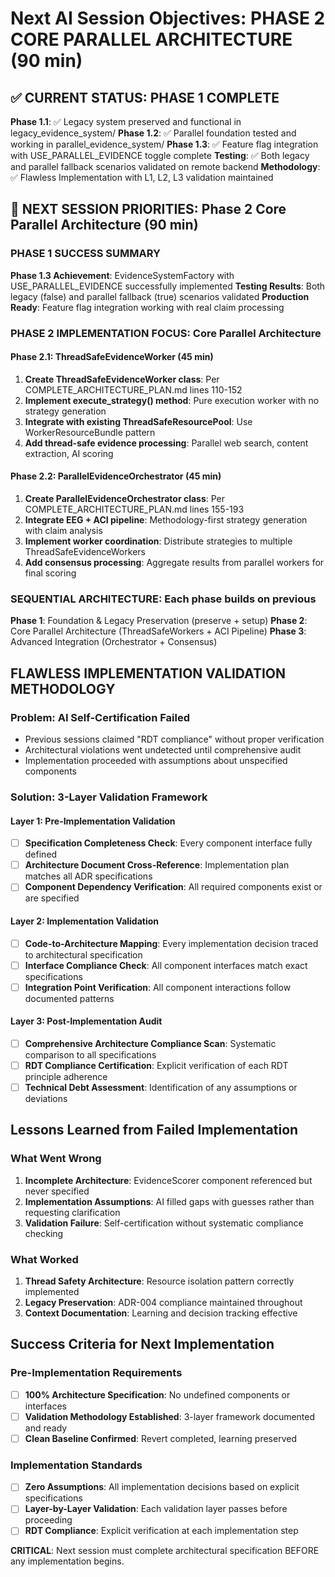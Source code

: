 # Next AI Session Objectives: PHASE 2 CORE PARALLEL ARCHITECTURE (90 min)

## ✅ CURRENT STATUS: PHASE 1 COMPLETE

**Phase 1.1**: ✅ Legacy system preserved and functional in legacy_evidence_system/
**Phase 1.2**: ✅ Parallel foundation tested and working in parallel_evidence_system/
**Phase 1.3**: ✅ Feature flag integration with USE_PARALLEL_EVIDENCE toggle complete
**Testing**: ✅ Both legacy and parallel fallback scenarios validated on remote backend
**Methodology**: ✅ Flawless Implementation with L1, L2, L3 validation maintained

## 🎯 NEXT SESSION PRIORITIES: Phase 2 Core Parallel Architecture (90 min)

### **PHASE 1 SUCCESS SUMMARY**
**Phase 1.3 Achievement**: EvidenceSystemFactory with USE_PARALLEL_EVIDENCE successfully implemented
**Testing Results**: Both legacy (false) and parallel fallback (true) scenarios validated
**Production Ready**: Feature flag integration working with real claim processing

### **PHASE 2 IMPLEMENTATION FOCUS: Core Parallel Architecture**

#### **Phase 2.1: ThreadSafeEvidenceWorker (45 min)**
1. **Create ThreadSafeEvidenceWorker class**: Per COMPLETE_ARCHITECTURE_PLAN.md lines 110-152
2. **Implement execute_strategy() method**: Pure execution worker with no strategy generation
3. **Integrate with existing ThreadSafeResourcePool**: Use WorkerResourceBundle pattern
4. **Add thread-safe evidence processing**: Parallel web search, content extraction, AI scoring

#### **Phase 2.2: ParallelEvidenceOrchestrator (45 min)**
1. **Create ParallelEvidenceOrchestrator class**: Per COMPLETE_ARCHITECTURE_PLAN.md lines 155-193
2. **Integrate EEG + ACI pipeline**: Methodology-first strategy generation with claim analysis
3. **Implement worker coordination**: Distribute strategies to multiple ThreadSafeEvidenceWorkers
4. **Add consensus processing**: Aggregate results from parallel workers for final scoring

### **SEQUENTIAL ARCHITECTURE**: Each phase builds on previous
**Phase 1**: Foundation & Legacy Preservation (preserve + setup)
**Phase 2**: Core Parallel Architecture (ThreadSafeWorkers + ACI Pipeline)
**Phase 3**: Advanced Integration (Orchestrator + Consensus)

## **FLAWLESS IMPLEMENTATION VALIDATION METHODOLOGY**

### **Problem**: AI Self-Certification Failed
- Previous sessions claimed "RDT compliance" without proper verification
- Architectural violations went undetected until comprehensive audit
- Implementation proceeded with assumptions about unspecified components

### **Solution**: 3-Layer Validation Framework

#### **Layer 1: Pre-Implementation Validation**
- [ ] **Specification Completeness Check**: Every component interface fully defined
- [ ] **Architecture Document Cross-Reference**: Implementation plan matches all ADR specifications
- [ ] **Component Dependency Verification**: All required components exist or are specified

#### **Layer 2: Implementation Validation**
- [ ] **Code-to-Architecture Mapping**: Every implementation decision traced to architectural specification
- [ ] **Interface Compliance Check**: All component interfaces match exact specifications
- [ ] **Integration Point Verification**: All component interactions follow documented patterns

#### **Layer 3: Post-Implementation Audit**
- [ ] **Comprehensive Architecture Compliance Scan**: Systematic comparison to all specifications
- [ ] **RDT Compliance Certification**: Explicit verification of each RDT principle adherence
- [ ] **Technical Debt Assessment**: Identification of any assumptions or deviations

## Lessons Learned from Failed Implementation

### **What Went Wrong**
1. **Incomplete Architecture**: EvidenceScorer component referenced but never specified
2. **Implementation Assumptions**: AI filled gaps with guesses rather than requesting clarification
3. **Validation Failure**: Self-certification without systematic compliance checking

### **What Worked**
1. **Thread Safety Architecture**: Resource isolation pattern correctly implemented
2. **Legacy Preservation**: ADR-004 compliance maintained throughout
3. **Context Documentation**: Learning and decision tracking effective

## Success Criteria for Next Implementation

### **Pre-Implementation Requirements**
- [ ] **100% Architecture Specification**: No undefined components or interfaces
- [ ] **Validation Methodology Established**: 3-layer framework documented and ready
- [ ] **Clean Baseline Confirmed**: Revert completed, learning preserved

### **Implementation Standards**
- [ ] **Zero Assumptions**: All implementation decisions based on explicit specifications
- [ ] **Layer-by-Layer Validation**: Each validation layer passes before proceeding
- [ ] **RDT Compliance**: Explicit verification at each implementation step

**CRITICAL**: Next session must complete architectural specification BEFORE any implementation begins.